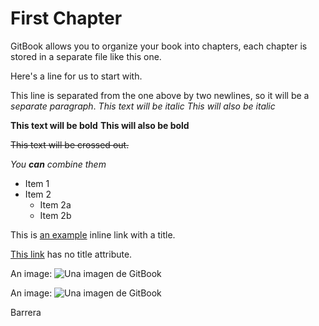 # First Chapter

GitBook allows you to organize your book into chapters, each chapter is stored in a separate file like this one.


Here's a line for us to start with.

This line is separated from the one above by two newlines, so it will be a *separate paragraph*.
*This text will be italic*
_This will also be italic_

**This text will be bold**
__This will also be bold__

~~This text will be crossed out.~~

_You **can** combine them_

* Item 1
* Item 2
  * Item 2a
  * Item 2b

This is [an example](http://ull.es/ "Title") inline link with a 
title.

[This link](http://ull.es/) has no title attribute.


An image: ![Una imagen de GitBook](/assets/image.jpg)

An image: ![Una imagen de GitBook](/assets/image.jpg)


Barrera 

